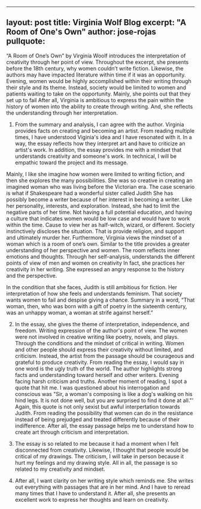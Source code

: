 ---
layout: post
title: Virginia Wolf Blog
excerpt: "A Room of One's Own"
author: jose-rojas
pullquote:
--

“A Room of One’s Own” by Virginia Woolf introduces the interpretation of creativity through her point of view. Throughout the excerpt, she presents before the 18th century, why women couldn’t write fiction. Likewise, the authors may have impacted literature within time if it was an opportunity. Evening, women would be highly accomplished within their writing through their style and its theme. Instead, society would be limited to women and patients waiting to take on the opportunity. Mainly, she points out that they set up to fail After all, Virginia is ambitious to express the pain within the history of women into the ability to create through writing. And, she reflects the understanding through her interpretation.  
1. From the summary and analysis, I can agree with the author. Virginia provides facts on creating and becoming an artist. From reading multiple times, I have understood Viginia's idea and I have resonated with it. In a way, the essay reflects how they interpret art and have to criticize an artist's work. In addition, the essay provides me with a mindset that understands creativity and someone's work. In technical, I will be empathic toward the project and its message.

Mainly, I like she imagine how women were limited to writing fiction, and then she explores the many possibilities. She was so creative in creating an imagined woman who was living before the Victorian era. The case scenario is what if Shakespeare had a wonderful sister called Judith She has possibly become a writer because of her interest in becoming a writer. Like her personality, interests, and exploration. Instead, she had to limit the negative parts of her time. Not having a full potential education, and having a culture that indicates women would be low case and would have to work within the time. Cause to view her as half-witch, wizard, or different. Society instinctively discloses the situation. That is provide religion, and support and ultimately murder her. Furthermore, Virginia views the mindset of a woman which is a room of one’s own. Similar to the title provides a greater understanding of her perspective and women. The room reflects inner emotions and thoughts. Through her self-analysis, understands the different points of view of men and women on creativity In fact, she practices her creativity in her writing. She expressed an angry response to the history and the perspective.

In the condition that she faces, Judith is still ambitious for fiction. Her interpretation of how she feels and understands feminism. That society wants women to fail and despise giving a chance. Summary in a word, “That woman, then, who was born with a gift of poetry in the sixteenth century, was an unhappy woman, a woman at strife against herself.”

2. In the essay, she gives the theme of interpretation, independence, and freedom. Writing expression of the author's point of view. The women were not involved in creative writing like poetry, novels, and plays. Through the conditions and the mindset of critical in writing. Women and other people should express their creativity without limited, and criticism. Instead, the artist from the passage should be courageous and grateful to produce creativity. From reading the essay, I would say in one word is the ugly truth of the world. The author highlights strong facts and understanding toward herself and other writers. Evening facing harsh criticism and truths. Another moment of reading, I spot a quote that hit me. I was questioned about his interrogation and conscious was "Sir, a woman's composing is like a dog's walking on his hind legs. It is not done well, but you are surprised to find it done at all."' Again, this quote is not only sexist but awful interpertation towards Judith. From reading the possibility that women can do in the resistance instead of being prejudged and treated differently because of their indifference. After all, the essay passage helps me to understand how to create art through criticism and interpretation. 

3. The essay is so related to me because it had a moment when I felt disconnected from creativity. Likewise, I thought that people would be critical of my drawings. The criticism, I will take in person because it hurt my feelings and my drawing style. All in all, the passage is so related to my creativity and mindset.  

4. After all, I want clarity on her writing style which reminds me. She writes out everything with passages that are in her mind. And I have to reread many times that I have to understand it. After all, she presents an excellent work to express her thoughts and learn on creativity.
